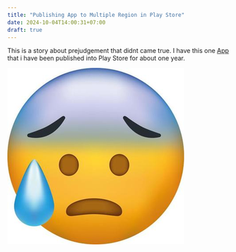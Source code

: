 ```yaml
---
title: "Publishing App to Multiple Region in Play Store"
date: 2024-10-04T14:00:31+07:00
draft: true
---
```


This is a story about prejudgement that didnt came true. I have this one [App](https://play.google.com/store/apps/details?id=com.aplikasihebat.baca_app&pcampaignid=web_share) that i have been published into Play Store for about one year.

![worried](worried.jpg)
